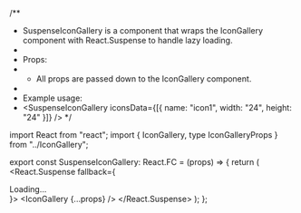 /**
 * SuspenseIconGallery is a component that wraps the IconGallery component with React.Suspense to handle lazy loading.
 *
 * Props:
 * - All props are passed down to the IconGallery component.
 *
 * Example usage:
 * <SuspenseIconGallery iconsData={[{ name: "icon1", width: "24", height: "24" }]} />
 */

import React from "react";
import { IconGallery, type IconGalleryProps } from "../IconGallery";

export const SuspenseIconGallery: React.FC<IconGalleryProps> = (props) => {
  return (
    <React.Suspense fallback={<div>Loading...</div>}>
      <IconGallery {...props} />
    </React.Suspense>
  );
};
